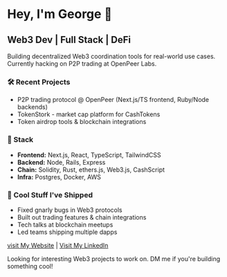 # Hey, I'm George 👋
## Web3 Dev | Full Stack | DeFi

Building decentralized Web3 coordination tools for real-world use cases. Currently hacking on P2P trading at OpenPeer Labs.

### 🛠️ Recent Projects
- P2P trading protocol @ OpenPeer (Next.js/TS frontend, Ruby/Node backends)
- TokenStork - market cap platform for CashTokens
- Token airdrop tools & blockchain integrations

### 🔧 Stack
- **Frontend:** Next.js, React, TypeScript, TailwindCSS
- **Backend:** Node, Rails, Express
- **Chain:** Solidity, Rust, ethers.js, Web3.js,  CashScript
- **Infra:** Postgres, Docker, AWS

### 💪 Cool Stuff I've Shipped
- Fixed gnarly bugs in Web3 protocols
- Built out trading features & chain integrations
- Tech talks at blockchain meetups
- Led teams shipping multiple dapps

[visit My Website](https://GeorgeDonnelly.com) | [Visit My LinkedIn](https://www.linkedin.com/in/georgedonnelly)

Looking for interesting Web3 projects to work on. DM me if you're building something cool!
